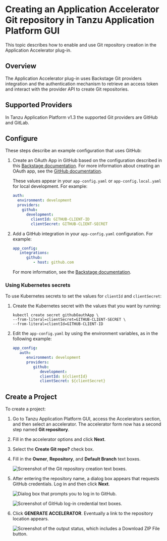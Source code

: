 # Creating an Application Accelerator Git repository in Tanzu Application Platform GUI

This topic describes how to enable and use Git repository creation in the Application Accelerator
plug-in.

## <a id="overview"></a> Overview

The Application Accelerator plug-in uses Backstage Git providers integration and the authentication
mechanism to retrieve an access token and interact with the provider API to create Git repositories.

## <a id="supported-providers"></a> Supported Providers

In Tanzu Application Platform v1.3 the supported Git providers are GitHub and GitLab.

## <a id="configuration"></a> Configure

These steps describe an example configuration that uses GitHub:

1. Create an OAuth App in GitHub based on the configuration described in this
   [Backstage documentation](https://backstage.io/docs/auth/github/provider).
   For more information about creating an OAuth app, see the
   [GitHub documentation](https://docs.github.com/en/developers/apps/building-oauth-apps/creating-an-oauth-app).

   These values appear in your `app-config.yaml` or `app-config.local.yaml` for local development.
   For example:

   ```yaml
   auth:
     environment: development
     providers:
       github:
         development:
           clientId: GITHUB-CLIENT-ID
           clientSecret: GITHUB-CLIENT-SECRET
   ```

2. Add a GitHub integration in your `app-config.yaml` configuration. For example:

   ```yaml
   app_config:
      integrations:
         github:
            - host: github.com
   ```

   For more information, see the
   [Backstage documentation](https://backstage.io/docs/integrations/github/locations).

### <a id="k8s-secrets"></a> Using Kubernetes secrets

To use Kubernetes secrets to set the values for `clientId` and `clientSecret`:

1. Create the Kubernetes secret with the values that you want by running:

   ```console
   kubectl create secret githubOauthApp \
   --from-literal=clientSecret=GITHUB-CLIENT-SECRET \
   --from-literal=clientId=GITHUB-CLIENT-ID
   ```

2. Edit the `app-config.yaml` by using the environment variables, as in the following example:

   ```yaml
   app_config:
      auth:
         environment: development
         providers:
            github:
               development:
               clientId: ${clientId}
               clientSecret: ${clientSecret}
   ```

## <a id="creating-project"></a> Create a Project

To create a project:

1. Go to Tanzu Application Platform GUI, access the Accelerators section, and then select an
   accelerator. The accelerator form now has a second step named **Git repository**.

2. Fill in the accelerator options and click **Next**.

3. Select the **Create Git repo?** check box.

4. Fill in the **Owner**, **Repository**, and **Default Branch** text boxes.

   ![Screenshot of the Git repository creation text boxes.](images/git-repo-fields.png)

5. After entering the repository name, a dialog box appears that requests GitHub credentials.
   Log in and then click **Next**.

   ![Dialog box that prompts you to log in to GitHub.](images/application-accelerator-git-repo-oauth-modal.png)

   ![Screenshot of GitHub log-in credential text boxes.](images/github-login.png)

6. Click **GENERATE ACCELERATOR**. Eventually a link to the repository location appears.

   ![Screenshot of the output status, which includes a Download ZIP File button.](images/application-accelerator-task-output.png)
